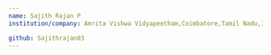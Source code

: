```yaml
---
name: Sajith Rajan P
institution/company: Amrita Vishwa Vidyapeetham,Coimbatore,Tamil Nadu,India

github: Sajithrajan03 
---
```


